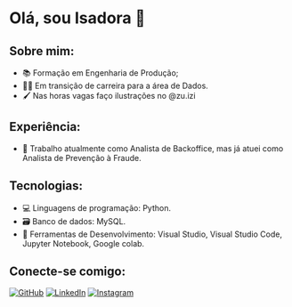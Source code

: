 
# Olá, sou Isadora 🌱

## Sobre mim:

- 📚 Formação em Engenharia de Produção;
- 👨‍💻 Em transição de carreira para a área de Dados.
- 🖌️ Nas horas vagas faço ilustrações no @zu.izi

## Experiência:
- 📖 Trabalho atualmente como Analista de Backoffice, mas já atuei como Analista de Prevenção à Fraude.

## Tecnologias:
- 💻 Linguagens de programação: Python.
- 🗃️ Banco de dados: MySQL.
- 🧰 Ferramentas de Desenvolvimento: Visual Studio, Visual Studio Code, Jupyter Notebook, Google colab.

## Conecte-se comigo:

[![GitHub](https://img.shields.io/badge/GitHub-000?style=for-the-badge&logo=github&logoColor=white)](+https://github.com/isadorasfelix)  [![LinkedIn](https://img.shields.io/badge/LinkedIn-000?style=for-the-badge&logo=linkedin&logoColor=0E76A8)](https://www.linkedin.com/in/isadorasfelix/)  [![Instagram](https://img.shields.io/badge/Instagram-000?style=for-the-badge&logo=instagram)](https://www.instagram.com/zu.izi/)

